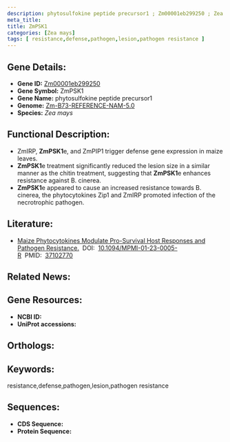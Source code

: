 ```yaml
---
description: phytosulfokine peptide precursor1 ; Zm00001eb299250 ; Zea mays
meta_title:
title: ZmPSK1
categories: [Zea mays]
tags: [ resistance,defense,pathogen,lesion,pathogen resistance ]
---
```


## Gene Details:
- **Gene ID:**	[Zm00001eb299250]()
- **Gene Symbol:** ZmPSK1
- **Gene Name:** phytosulfokine peptide precursor1
- **Genome:** [Zm-B73-REFERENCE-NAM-5.0]()
- **Species:** *Zea mays*

## Functional Description:
   - ZmIRP, **ZmPSK1**e, and ZmPIP1 trigger defense gene expression in maize leaves.
   - **ZmPSK1**e treatment significantly reduced the lesion size in a similar manner as the chitin treatment, suggesting that **ZmPSK1**e enhances resistance against B. cinerea.
   - **ZmPSK1**e appeared to cause an increased resistance towards B. cinerea, the phytocytokines Zip1 and ZmIRP promoted infection of the necrotrophic pathogen.

## Literature:
   - [Maize Phytocytokines Modulate Pro-Survival Host Responses and Pathogen Resistance.]( https://apsjournals.apsnet.org/doi/10.1094/MPMI-01-23-0005-R)&nbsp;&nbsp;DOI:&nbsp;&nbsp;[10.1094/MPMI-01-23-0005-R](https://apsjournals.apsnet.org/doi/10.1094/MPMI-01-23-0005-R)&nbsp;&nbsp;PMID:&nbsp;&nbsp;[37102770](https://pubmed.ncbi.nlm.nih.gov/37102770/)

## Related News:

## Gene Resources:
- **NCBI ID:** [](https://www.ncbi.nlm.nih.gov/gene/?term=)
- **UniProt accessions:** [](https://www.uniprot.org/uniprotkb//entry)

## Orthologs:

## Keywords:
resistance,defense,pathogen,lesion,pathogen resistance

## Sequences:
- **CDS Sequence:**
- **Protein Sequence:**
